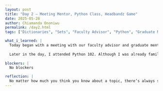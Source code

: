 ```yaml
---
layout: post
title: "Day 2 – Meeting Mentor, Python Class, Headbandz Game"
date: 2025-05-28
author: Chiamanda Ononiwu
permalink: /day2.html
tags: ["Dictionaries", "Sets", "Faculty Advisor", "Python", "Graduate Mentor"]

what_i_learned: |
  Today began with a meeting with our faculty advisor and graduate mentor. I had the opportunity to speak with them one-on-one and clear up some misunderstandings I had about the prerequisites I needed to complete before the program officially starts. It was helpful to get clarity and feel more confident moving forward. 
  
  Later in the day, I attended Python 102. Although I was already familiar with dictionaries and sets, the session served as a great refresher. I also picked up a few new methods and functions that I hadn’t used before, which I’m excited to try out in future coding exercises. At the end of the day, we got to play an interactive game called Headbandz.
  
blockers: |
  No blockers

reflection: |
  No matter how much you think you know about a topic, there’s always something new to learn from others. Today, I gained a deeper understanding of both my graduate and faculty mentors. I also really enjoyed playing the Headbandz game — it was a fun and creative way to observe how others think and approach problems.  
---
```

